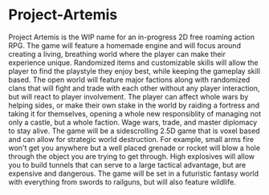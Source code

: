 Project-Artemis
===============
Project Artemis is the WIP name for an in-progress 2D free roaming action RPG.
The game will feature a homemade engine and will focus around creating a living, breathing world where the player can make their experience unique.
Randomized items and customizable skills will allow the player to find the playstyle they enjoy best, while keeping the gameplay skill based.
The open world will feature major factions along with randomized clans that will fight and trade with each other without any player interaction, but will react to player involvement.
The player can affect whole wars by helping sides, or make their own stake in the world by raiding a fortress and taking it for themselves, opening a whole new responsiblity of managing not only a castle, but a whole faction. Wage wars, trade, and master diplomacy to stay alive.
The game will be a sidescrolling 2.5D game that is voxel based and can allow for strategic world destruction. For example, small arms fire won't get you anywhere but a well placed grenade or rocket will blow a hole through the object you are trying to get through. High explosives will allow you to build tunnels that can serve to a large tactical advantage, but are expensive and dangerous.
The game will be set in a futuristic fantasy world with everything from swords to railguns, but will also feature wildlife.
